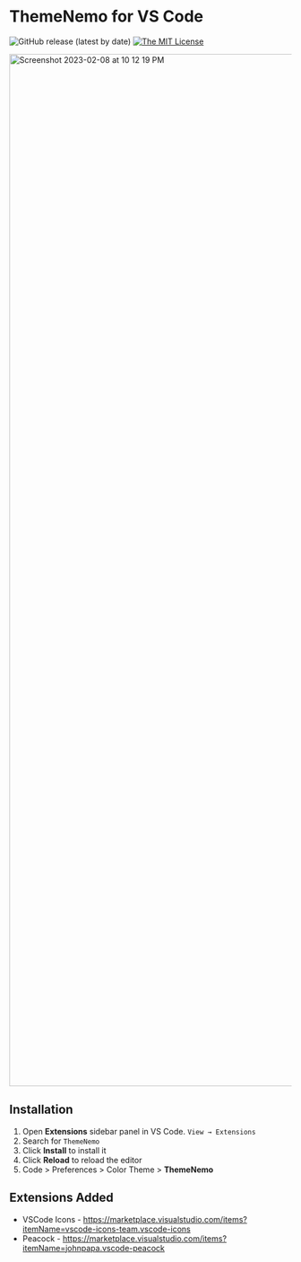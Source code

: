 # ThemeNemo for VS Code

![GitHub release (latest by date)](https://img.shields.io/github/v/release/shiftEscape/theme-nemo-vscode)
[![The MIT License](https://flat.badgen.net/badge/license/MIT/orange)](http://opensource.org/licenses/MIT)

<img width="1840" alt="Screenshot 2023-02-08 at 10 12 19 PM" src="https://user-images.githubusercontent.com/2888535/217557372-1e0d4263-253e-4425-948f-f93ef3e11daa.png">

## Installation

1. Open **Extensions** sidebar panel in VS Code. `View → Extensions`
2. Search for `ThemeNemo`
3. Click **Install** to install it
4. Click **Reload** to reload the editor
5. Code > Preferences > Color Theme > **ThemeNemo**

## Extensions Added

- VSCode Icons - https://marketplace.visualstudio.com/items?itemName=vscode-icons-team.vscode-icons
- Peacock - https://marketplace.visualstudio.com/items?itemName=johnpapa.vscode-peacock
